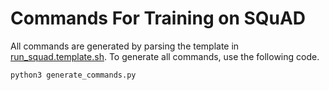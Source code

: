 # Commands For Training on SQuAD

All commands are generated by parsing the template in [run_squad.template.sh](run_squad.template.sh). 
To generate all commands, use the following code.

```bash
python3 generate_commands.py
```
